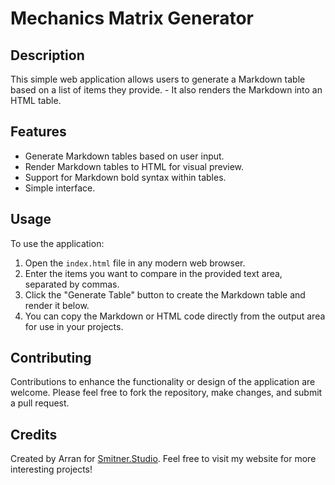 # Mechanics Matrix Generator

## Description
This simple web application allows users to generate a Markdown table based on a list of items they provide. - It also renders the Markdown into an HTML table.

## Features
- Generate Markdown tables based on user input.
- Render Markdown tables to HTML for visual preview.
- Support for Markdown bold syntax within tables.
- Simple interface.

## Usage
To use the application:
1. Open the `index.html` file in any modern web browser.
2. Enter the items you want to compare in the provided text area, separated by commas.
3. Click the "Generate Table" button to create the Markdown table and render it below.
4. You can copy the Markdown or HTML code directly from the output area for use in your projects.

## Contributing
Contributions to enhance the functionality or design of the application are welcome. Please feel free to fork the repository, make changes, and submit a pull request.

## Credits
Created by Arran for [Smitner.Studio](https://smitner.studio). Feel free to visit my website for more interesting projects!

